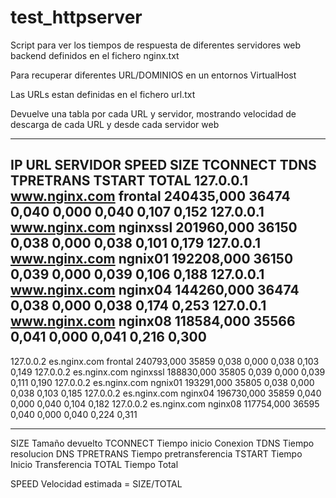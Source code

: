 # test_httpserver

Script para ver los tiempos de respuesta de diferentes servidores web backend 
definidos en el fichero nginx.txt

Para recuperar diferentes URL/DOMINIOS en un entornos VirtualHost

Las URLs estan definidas en el fichero url.txt

Devuelve una tabla por cada URL y servidor, mostrando velocidad de descarga de cada URL y desde
cada servidor web

---------------------------
IP         URL            SERVIDOR  SPEED       SIZE   TCONNECT  TDNS   TPRETRANS  TSTART  TOTAL
127.0.0.1  www.nginx.com  frontal   240435,000  36474  0,040     0,000  0,040      0,107   0,152
127.0.0.1  www.nginx.com  nginxssl  201960,000  36150  0,038     0,000  0,038      0,101   0,179
127.0.0.1  www.nginx.com  ngnix01   192208,000  36150  0,039     0,000  0,039      0,106   0,188
127.0.0.1  www.nginx.com  nginx04   144260,000  36474  0,038     0,000  0,038      0,174   0,253
127.0.0.1  www.nginx.com  nginx08   118584,000  35566  0,041     0,000  0,041      0,216   0,300
-------------
127.0.0.2  es.nginx.com   frontal   240793,000  35859  0,038     0,000  0,038      0,103   0,149
127.0.0.2  es.nginx.com   nginxssl  188830,000  35805  0,039     0,000  0,039      0,111   0,190
127.0.0.2  es.nginx.com   ngnix01   193291,000  35805  0,038     0,000  0,038      0,103   0,185
127.0.0.2  es.nginx.com   nginx04   196730,000  35859  0,040     0,000  0,040      0,104   0,182
127.0.0.2  es.nginx.com   nginx08   117754,000  36595  0,040     0,000  0,040      0,224   0,311

---------------------------

SIZE		Tamaño devuelto
TCONNECT	Tiempo inicio Conexion
TDNS		Tiempo resolucion DNS
TPRETRANS	Tiempo pretransferencia
TSTART		Tiempo Inicio Transferencia
TOTAL		Tiempo Total

SPEED		Velocidad estimada = SIZE/TOTAL